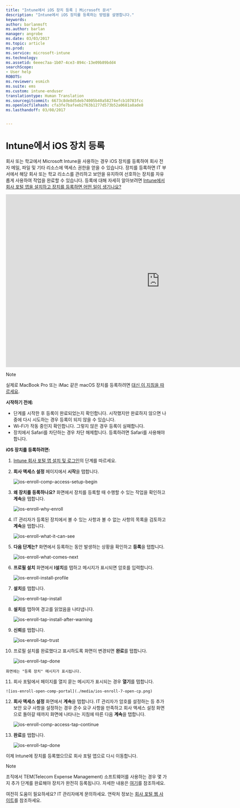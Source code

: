 ```yaml
---
title: "Intune에서 iOS 장치 등록 | Microsoft 문서"
description: "Intune에서 iOS 장치를 등록하는 방법을 설명합니다."
keywords: 
author: barlanmsft
ms.author: barlan
manager: angrobe
ms.date: 03/03/2017
ms.topic: article
ms.prod: 
ms.service: microsoft-intune
ms.technology: 
ms.assetid: 6eeec7aa-1b07-4ce3-894c-13e09b89bdd4
searchScope:
- User help
ROBOTS: 
ms.reviewer: esmich
ms.suite: ems
ms.custom: intune-enduser
translationtype: Human Translation
ms.sourcegitcommit: 6673c8de8d5deb74005b40a58274efcb10783fcc
ms.openlocfilehash: cfa3fe7bafeeb2f63b1277d573b52a0681a8ade8
ms.lasthandoff: 03/08/2017


---
```



# <a name="enroll-your-ios-device-in-intune"></a>Intune에서 iOS 장치 등록

회사 또는 학교에서 Microsoft Intune을 사용하는 경우 iOS 장치를 등록하여 회사 전자 메일, 파일 및 기타 리소스에 액세스 권한을 얻을 수 있습니다. 장치를 등록하면 IT 부서에서 해당 회사 또는 학교 리소스를 관리하고 보안을 유지하여 선호하는 장치를 자유롭게 사용하여 작업을 완료할 수 있습니다. 등록에 대해 자세히 알아보려면 [Intune에서 회사 포털 앱을 설치하고 장치를 등록하면 어떤 일이 생기나요?](what-happens-if-you-install-the-company-portal-app-and-enroll-your-device-in-intune-ios.md)

<iframe src="https://channel9.msdn.com/Series/IntuneEnrollment/iOS-Enrollment/player" width="960" height="540" allowFullScreen frameBorder="0"></iframe>

> [!NOTE]
> 실제로 MacBook Pro 또는 iMac 같은 macOS 장치를 등록하려면 [대신 이 지침을 따르세요](enroll-your-device-in-intune-macos.md).

**시작하기 전에:**

- 단계를 시작한 후 등록이 완료되었는지 확인합니다. 시작했지만 완료하지 않으면 나중에 다시 시도하는 경우 등록이 되지 않을 수 있습니다.
- Wi-Fi가 작동 중인지 확인합니다. 그렇지 않은 경우 등록이 실패합니다.
- 장치에서 Safari를 차단하는 경우 차단 해제합니다. 등록하려면 Safari를 사용해야 합니다.


**iOS 장치를 등록하려면:**

1.  [Intune 회사 포털 앱 설치 및 로그인](install-and-sign-in-to-the-intune-company-portal-app-ios.md)의 단계를 따르세요.

2. **회사 액세스 설정** 페이지에서 **시작**을 탭합니다.

    ![ios-enroll-comp-access-setup-begin](./media/ios-enroll-1a-comp-access-setup.png)

3. **왜 장치를 등록하나요?** 화면에서 장치를 등록할 때 수행할 수 있는 작업을 확인하고 **계속**을 탭합니다.

    ![ios-enroll-why-enroll](./media/ios-enroll-1b-why-enroll.png)

4. IT 관리자가 등록된 장치에서 볼 수 있는 사항과 볼 수 없는 사항의 목록을 검토하고 **계속**을 탭합니다.

    ![ios-enroll-what-it-can-see](./media/ios-enroll-1c-we-care-privacy.png)

5.  **다음 단계는?** 화면에서 등록하는 동안 발생하는 상황을 확인하고 **등록**을 탭합니다.

     ![ios-enroll-what-comes-next](./media/ios-enroll-1d-what-comes-next.png)

6.  **프로필 설치** 화면에서 **I설치**를 탭하고 메시지가 표시되면 암호를 입력합니다.

    ![ios-enroll-install-profile](./media/ios-enroll-2-mgt-profile-install.png)

7.  **설치**를 탭합니다.

    ![ios-enroll-tap-install](./media/ios-enroll-3-mgt-profile-install-2.png)    

8.  **설치**를 탭하여 경고를 읽었음을 나타냅니다.

       ![ios-enroll-tap-install-after-warning](./media/ios-enroll-4-warning.png)

9.  **신뢰**를 탭합니다.

       ![ios-enroll-tap-trust](./media/ios-enroll-5-trust.png)

10.  프로필 설치를 완료했다고 표시하도록 화면이 변경되면 **완료**를 탭합니다.

     ![ios-enroll-tap-done](./media/ios-enroll-6-done.png)

    화면에는 "등록 장치" 메시지가 표시됩니다.

11.  회사 포털에서 페이지를 열지 묻는 메시지가 표시되는 경우 **열기**를 탭합니다.

    ![ios-enroll-open-comp-portal](./media/ios-enroll-7-open-cp.png)

12. **회사 액세스 설정** 화면에서 **계속**을 탭합니다. IT 관리자가 암호를 설정하는 등 추가 보안 요구 사항을 설정하는 경우 준수 요구 사항을 만족하고 회사 액세스 설정 화면으로 돌아갈 때까지 화면에 나타나는 지침에 따른 다음 **계속**을 탭합니다.

    ![ios-enroll-comp-access-tap-continue](./media/ios-enroll-8-comp-access-setup-compliance.png)

13. **완료**를 탭합니다.

    ![ios-enroll-tap-done](./media/ios-enroll-9-comp-access-setup-complete.png)

이제 Intune에 장치를 등록했으므로 회사 포털 앱으로 다시 이동합니다.

> [!Note]
> 조직에서 TEM(Telecom Expense Management) 소프트웨어를 사용하는 경우 몇 가지 추가 단계를 완료해야 장치가 완전히 등록됩니다. 자세한 내용은 [여기](enroll-your-device-with-telecom-expense-management-ios.md)를 참조하세요.

여전히 도움이 필요하세요? IT 관리자에게 문의하세요. 연락처 정보는 [회사 포털 웹 사이트](http://portal.manage.microsoft.com)를 참조하세요.

